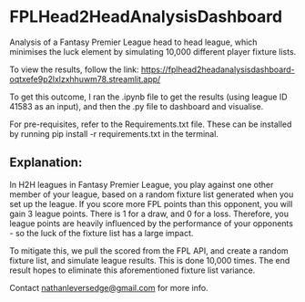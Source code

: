# FPLHead2HeadAnalysisDashboard
Analysis of a Fantasy Premier League head to head league, which minimises the luck element by simulating 10,000 different player fixture lists.

To view the results, follow the link: https://fplhead2headanalysisdashboard-oqtxefe9p2lxlzxhhuwm78.streamlit.app/

To get this outcome, I ran the .ipynb file to get the results (using league ID 41583 as an input), and then the .py file to dashboard and visualise.

For pre-requisites, refer to the Requirements.txt file. These can be installed by running pip install -r requirements.txt in the terminal.

## Explanation:

In H2H leagues in Fantasy Premier League, you play against one other member of your league, based on a random fixture list generated when you set up the league. If you score more FPL points than this opponent, you will gain 3 league points. There is 1 for a draw, and 0 for a loss. Therefore, you league points are heavily influenced by the performance of your opponents - so the luck of the fixture list has a large impact.

To mitigate this, we pull the scored from the FPL API, and create a random fixture list, and simulate league results. This is done 10,000 times. The end result hopes to eliminate this aforementioned fixture list variance.


Contact nathanleversedge@gmail.com for more info.
